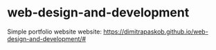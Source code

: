 # web-design-and-development
Simple portfolio website
website: https://dimitrapaskob.github.io/web-design-and-development/#
